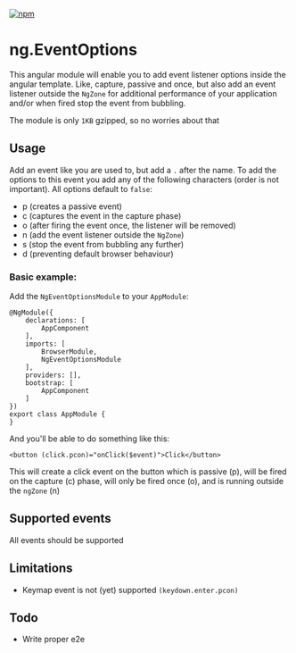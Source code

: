 [![npm](https://img.shields.io/npm/v/ng-event-options.svg)](https://www.npmjs.com/package/ng-event-options)

# ng.EventOptions

This angular module will enable you to add event listener options inside the angular template. Like, capture, 
passive and once, but also add an event listener outside the `NgZone` for additional performance of 
your application and/or when fired stop the event from bubbling. 

The module is only `1KB` gzipped, so no worries about that

## Usage

Add an event like you are used to, but add a `.` after the name. To add the options to this event you 
add any of the following characters (order is not important). All options default to `false`:

* p (creates a passive event)
* c (captures the event in the capture phase)
* o (after firing the event once, the listener will be removed)
* n (add the event listener outside the `NgZone`)
* s (stop the event from bubbling any further)
* d (preventing default browser behaviour)

### Basic example: 

Add the `NgEventOptionsModule` to your `AppModule`:

    @NgModule({
        declarations: [
            AppComponent
        ],
        imports: [
            BrowserModule,
            NgEventOptionsModule
        ],
        providers: [],
        bootstrap: [
            AppComponent
        ]
    })
    export class AppModule {
    }

And you'll be able to do something like this:

    <button (click.pcon)="onClick($event)">Click</button>
    
This will create a click event on the button which is passive (p), will be fired on the capture (c) phase, will only be 
fired once (o), and is running outside the `ngZone` (n)
    
## Supported events

All events should be supported

## Limitations

* Keymap event is not (yet) supported `(keydown.enter.pcon)`

## Todo

* Write proper e2e
